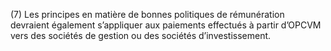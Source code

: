 (7) Les principes en matière de bonnes politiques de rémunération devraient également s’appliquer aux paiements effectués à partir d’OPCVM vers des sociétés de gestion ou des sociétés d’investissement.
